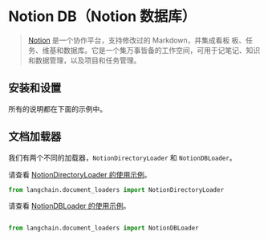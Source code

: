 # Notion DB（Notion 数据库）

>[Notion](https://www.notion.so/) 是一个协作平台，支持修改过的 Markdown，并集成看板
> 板、任务、维基和数据库。它是一个集万事皆备的工作空间，可用于记笔记、知识和数据管理，以及项目和任务管理。
>

## 安装和设置

所有的说明都在下面的示例中。

## 文档加载器

我们有两个不同的加载器，`NotionDirectoryLoader` 和 `NotionDBLoader`。

请查看 [NotionDirectoryLoader 的使用示例](../modules/indexes/document_loaders/examples/notion.ipynb)。


```python
from langchain.document_loaders import NotionDirectoryLoader

```


请查看 [NotionDBLoader 的使用示例](../modules/indexes/document_loaders/examples/notiondb.ipynb)。


```python

from langchain.document_loaders import NotionDBLoader

```


